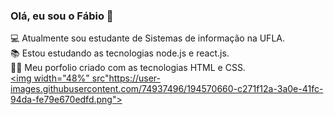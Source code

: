 ### Olá, eu sou o Fábio 👋

💻 Atualmente sou estudante de Sistemas de informação na UFLA. <br>
📚 Estou estudando as tecnologias node.js e react.js. <br>
🙋‍♂️ Meu porfolio criado com as tecnologias HTML e CSS. <br>
<a href="https://fabiovitortavares.github.io/my-portfolio/">
  <img  width="48%" src"https://user-images.githubusercontent.com/74937496/194570660-c271f12a-3a0e-41fc-94da-fe79e670edfd.png">
</a>


<!--
**fabioVitorTavares/fabioVitorTavares** is a ✨ _special_ ✨ repository because its `README.md` (this file) appears on your GitHub profile.

Here are some ideas to get you started:

- 🔭 I’m currently working on ...

- 👯 I’m looking to collaborate on ...
- 🤔 I’m looking for help with ...
- 💬 Ask me about ...
- 📫 How to reach me: ...
- 😄 Pronouns: ...
- ⚡ Fun fact: ...
-->
